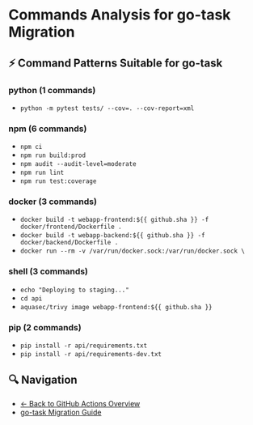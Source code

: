 # Commands Analysis for go-task Migration

## ⚡ Command Patterns Suitable for go-task

### python (1 commands)

- `python -m pytest tests/ --cov=. --cov-report=xml`

### npm (6 commands)

- `npm ci`
- `npm run build:prod`
- `npm audit --audit-level=moderate`
- `npm run lint`
- `npm run test:coverage`

### docker (3 commands)

- `docker build -t webapp-frontend:${{ github.sha }} -f docker/frontend/Dockerfile .`
- `docker build -t webapp-backend:${{ github.sha }} -f docker/backend/Dockerfile .`
- `docker run --rm -v /var/run/docker.sock:/var/run/docker.sock \`

### shell (3 commands)

- `echo "Deploying to staging..."`
- `cd api`
- `aquasec/trivy image webapp-frontend:${{ github.sha }}`

### pip (2 commands)

- `pip install -r api/requirements.txt`
- `pip install -r api/requirements-dev.txt`


## 🔍 Navigation

- [← Back to GitHub Actions Overview](../README.md)
- [go-task Migration Guide](go-task-migration.md)
